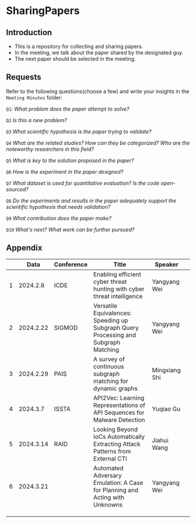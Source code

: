 # SharingPapers

## Introduction

- This is a repository for collecting and sharing papers.
- In the meeting, we talk about the paper shared by the designated guy. 
- The next paper should be selected in the meeting.

## Requests

Refer to the following questions(choose a few) and write your insights in the `Meeting Minutes` folder:

`Q1`: *What problem does the paper attempt to solve?*

`Q2` *Is this a new problem?*

`Q3` *What scientific hypothesis is the paper trying to validate?*

`Q4` *What are the related studies? How can they be categorized? Who are the noteworthy researchers in this field?*

`Q5` *What is key to the solution proposed in the paper?*

`Q6` *How is the experiment in the paper designed?*

`Q7` *What dataset is used for quantitative evaluation? Is the code open-sourced?*

`Q8` *Do the experiments and results in the paper adequately support the scientific hypothesis that needs validation?*

`Q9` *What contribution does the paper make?*

`Q10` *What's next? What work can be further pursued?*

## Appendix

|      | Data      | Conference | Title                                                        | Speaker       |      |
| ---- | --------- | ---------- | ------------------------------------------------------------ | ------------- | ---- |
| 1    | 2024.2.8  | ICDE       | Enabling efficient cyber threat hunting with cyber threat intelligence | Yangyang Wei  |      |
| 2    | 2024.2.22 | SIGMOD     | Versatile Equivalences: Speeding up Subgraph Query Processing and Subgraph Matching | Yangyang Wei  |      |
| 3    | 2024.2.29 | PAIS       | A survey of continuous subgraph matching for dynamic graphs  | Mingxiang Shi |      |
| 4    | 2024.3.7  | ISSTA      | API2Vec: Learning Representations of API Sequences for Malware Detection|  Yuqiao Gu  |      |
| 5    | 2024.3.14 | RAID       | Looking Beyond IoCs Automatically Extracting Attack Patterns from External CTI| Jiahui Wang |      |
| 6    | 2024.3.21 |            | Automated Adversary Emulation: A Case for Planning and Acting with Unknowns | Yangyang Wei  |      |
|      |           |            |                                                              |               |      |
|      |           |            |                                                              |               |      |
|      |           |            |                                                              |               |      |



